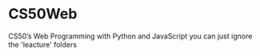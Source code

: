 # CS50Web
CS50’s Web Programming with Python and JavaScript
you can just ignore the 'leacture' folders  

